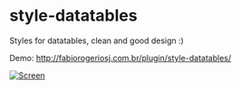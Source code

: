 style-datatables
================

Styles for datatables, clean and good design :)

Demo: http://fabiorogeriosj.com.br/plugin/style-datatables/

[![Screen](http://fabiorogeriosj.com.br/plugin/style-datatables/style-datatables.png)](http://fabiorogeriosj.com.br/plugin/style-datatables/)